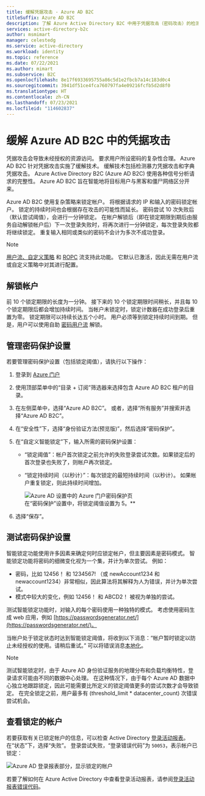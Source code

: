 ```yaml
---
title: 缓解凭据攻击 - Azure AD B2C
titleSuffix: Azure AD B2C
description: 了解 Azure Active Directory B2C 中用于凭据攻击（密码攻击）的检测和缓解技术，包括智能帐户锁定功能。
services: active-directory-b2c
author: msmimart
manager: celestedg
ms.service: active-directory
ms.workload: identity
ms.topic: reference
ms.date: 07/22/2021
ms.author: mimart
ms.subservice: B2C
ms.openlocfilehash: 8e17f6933695755a86c5d1e2fbcb7a14c183d0c4
ms.sourcegitcommit: 3941df51ce4fca760797fa4e09216fcfb5d2d8f0
ms.translationtype: HT
ms.contentlocale: zh-CN
ms.lasthandoff: 07/23/2021
ms.locfileid: "114602837"
---
```

# <a name="mitigate-credential-attacks-in-azure-ad-b2c"></a>缓解 Azure AD B2C 中的凭据攻击

凭据攻击会导致未经授权的资源访问。 要求用户所设密码的复杂性合理。 Azure AD B2C 针对凭据攻击实施了缓解技术。 缓解技术包括检测暴力凭据攻击和字典凭据攻击。 Azure Active Directory B2C (Azure AD B2C) 使用各种信号分析请求的完整性。 Azure AD B2C 旨在智能地将目标用户与黑客和僵尸网络区分开来。

Azure AD B2C 使用复杂策略来锁定帐户。 将根据请求的 IP 和输入的密码锁定帐户。 锁定的持续时间也会根据存在攻击的可能性而延长。 密码尝试 10 次失败后（默认尝试阈值），会进行一分钟锁定。 在帐户解锁后（即在锁定期限到期后由服务自动解锁帐户后）下一次登录失败时，将再次进行一分钟锁定，每次登录失败都将继续锁定。 重复输入相同或类似的密码不会计为多次不成功登录。

> [!NOTE]
> [用户流、自定义策略](user-flow-overview.md) 和 [ROPC](add-ropc-policy.md) 流支持此功能。 它默认已激活，因此无需在用户流或自定义策略中对其进行配置。

## <a name="unlock-accounts"></a>解锁帐户

前 10 个锁定期限的长度为一分钟。 接下来的 10 个锁定期限时间稍长，并且每 10 个锁定期限后都会增加持续时间。 当帐户未锁定时，锁定计数器在成功登录后重置为零。 锁定期限可以持续长达五个小时。 用户必须等到锁定持续时间到期。 但是，用户可以使用自助 [密码用户流](add-password-reset-policy.md) 解锁。

## <a name="manage-password-protection-settings"></a>管理密码保护设置

若要管理密码保护设置（包括锁定阈值），请执行以下操作：

1. 登录到 [Azure 门户](https://portal.azure.com)
1. 使用顶部菜单中的“目录 + 订阅”筛选器来选择包含 Azure AD B2C 租户的目录。
1. 在左侧菜单中，选择“Azure AD B2C”。 或者，选择“所有服务”并搜索并选择“Azure AD B2C”。
1. 在“安全性”下，选择“身份验证方法(预览版)”，然后选择“密码保护”。
1. 在“自定义智能锁定”下，输入所需的密码保护设置：

   - “锁定阈值”：帐户首次锁定之前允许的失败登录尝试次数。如果锁定后的首次登录也失败了，则帐户再次锁定。
   - “锁定持续时间（以秒计）”：每次锁定的最短持续时间（以秒计）。 如果帐户重复锁定，则此持续时间增加。

       ![Azure AD 设置中的 Azure 门户密码保护页](./media/threat-management/portal-02-password-protection.png)
    <br />在“密码保护”设置中，将锁定阈值设置为 5。**

1. 选择“保存”。

## <a name="testing-the-password-protection-settings"></a>测试密码保护设置

智能锁定功能使用许多因素来确定何时应锁定帐户，但主要因素是密码模式。 智能锁定功能将密码的细微变化视为一个集，并计为单次尝试。 例如：

- 密码，比如 12456！ 和 1234567! （或 newAccount1234 和 newaccount1234）非常相似，因此算法将其解释为人为错误，并计为单次尝试。
- 模式中较大的变化，例如 12456！ 和 ABCD2！ 被视为单独的尝试。

测试智能锁定功能时，对输入的每个密码使用一种独特的模式。 考虑使用密码生成 web 应用，例如 [https://passwordsgenerator.net/](https://passwordsgenerator.net/)。

当帐户处于锁定状态时达到智能锁定阈值，将收到以下消息：“帐户暂时锁定以防止未经授权的使用。请稍后重试。” 可以将错误消息[本地化](localization-string-ids.md#sign-up-or-sign-in-error-messages)。

> [!NOTE]
> 测试智能锁定时，由于 Azure AD 身份验证服务的地理分布和负载均衡特性，登录请求可能由不同的数据中心处理。 在这种情况下，由于每个 Azure AD 数据中心独立地跟踪锁定，因此可能需要比所定义的锁定阈值更多的尝试次数才会导致锁定。 在完全锁定之前，用户最多有 (threshold_limit * datacenter_count) 次错误尝试机会。

## <a name="viewing-locked-out-accounts"></a>查看锁定的帐户

若要获取有关已锁定帐户的信息，可以检查 Active Directory [登录活动报表](../active-directory/reports-monitoring/concept-sign-ins.md)。 在“状态”下，选择“失败”。 登录尝试失败，“登录错误代码”为 `50053`，表示帐户已锁定：

![Azure AD 登录报表部分，显示锁定的帐户](./media/threat-management/portal-01-locked-account.png)

若要了解如何在 Azure Active Directory 中查看登录活动报表，请参阅[登录活动报表错误代码](../active-directory/reports-monitoring/concept-sign-ins.md)。

